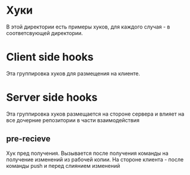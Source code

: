 # Хуки

В этой директории есть примеры хуков, для каждого случая - в соответсвующей директории.

# Client side hooks

Эта группировка хуков для размещения на клиенте.

# Server side hooks

Эта группировка хуков размещается на стороне сервера и влияет на все дочерние репозитории в части взаимодействия

## pre-recieve

Хук пред получения. Вызывается после получения команды на получение изменений из рабочей копии. На стороне клиента - после команды push и перед слиянием изменений

